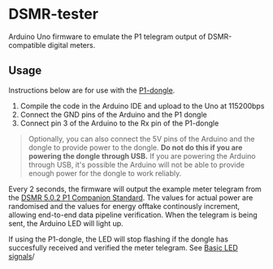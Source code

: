 # DSMR-tester
Arduino Uno firmware to emulate the P1 telegram output of DSMR-compatible digital meters.

## Usage
Instructions below are for use with the [P1-dongle](https://github.com/plan-d-io/P1-dongle).
1. Compile the code in the Arduino IDE and upload to the Uno at 115200bps
2. Connect the GND pins of the Arduino and the P1 dongle
3. Connect pin 3 of the Arduino to the Rx pin of the P1-dongle

>Optionally, you can also connect the 5V pins of the Arduino and the dongle to provide power to the dongle. **Do not do this if you are powering the dongle through USB.** 
>If you are powering the Arduino through USB, it's possible the Arduino will not be able to provide enough power for the dongle to work reliably. 

Every 2 seconds, the firmware will output the example meter telegram from the [DSMR 5.0.2 P1 Companion Standard](https://www.netbeheernederland.nl/_upload/Files/Slimme_meter_15_a727fce1f1.pdf). The values for actual power are randomised and the values for energy offtake continously increment, allowing end-to-end data pipeline verification. When the telegram is being sent, the Arduino LED will light up.

If using the P1-dongle, the LED will stop flashing if the dongle has succesfully received and verified the meter telegram. See [Basic LED signals](https://github.com/plan-d-io/P1-dongle/wiki/Basic:-LED-signals)/
